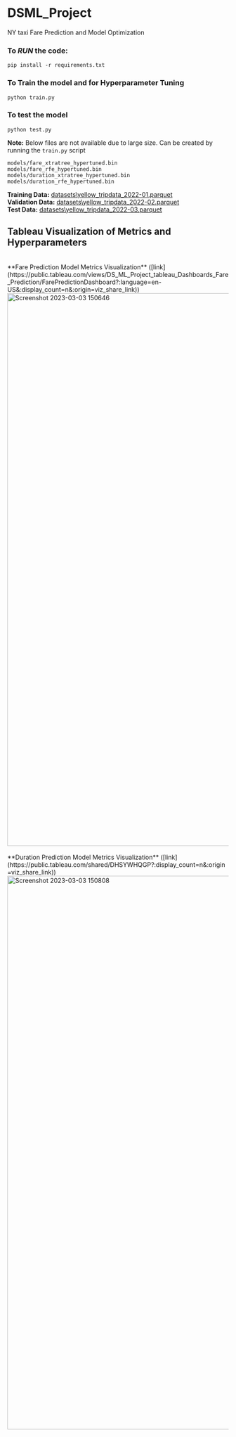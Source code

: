 # DSML_Project
NY taxi Fare Prediction and Model Optimization

### To *RUN* the code:
`pip install -r requirements.txt`

### To Train the model and for Hyperparameter Tuning
`python train.py`

### To test the model
`python test.py`

**Note:** Below files are not available due to large size. Can be created by running the `train.py` script
```
models/fare_xtratree_hypertuned.bin
models/fare_rfe_hypertuned.bin
models/duration_xtratree_hypertuned.bin
models/duration_rfe_hypertuned.bin
```

**Training Data:** [datasets\yellow_tripdata_2022-01.parquet](https://d37ci6vzurychx.cloudfront.net/trip-data/yellow_tripdata_2022-01.parquet) <br>
**Validation Data:** [datasets\yellow_tripdata_2022-02.parquet](https://d37ci6vzurychx.cloudfront.net/trip-data/yellow_tripdata_2022-02.parquet) <br>
**Test Data:** [datasets\yellow_tripdata_2022-03.parquet](https://d37ci6vzurychx.cloudfront.net/trip-data/yellow_tripdata_2022-03.parquet) <br>

## Tableau Visualization of Metrics and Hyperparameters 
<br>
**Fare Prediction Model Metrics Visualization** ([link](https://public.tableau.com/views/DS_ML_Project_tableau_Dashboards_Fare_Prediction/FarePredictionDashboard?:language=en-US&:display_count=n&:origin=viz_share_link))
<img width="1258" alt="Screenshot 2023-03-03 150646" src="https://user-images.githubusercontent.com/121397382/222685889-8caf3148-11ff-4300-a1f6-eebf8ebf142f.png">
<br>
<br>
**Duration Prediction Model Metrics Visualization** ([link](https://public.tableau.com/shared/DHSYWHQGP?:display_count=n&:origin=viz_share_link))
<img width="1260" alt="Screenshot 2023-03-03 150808" src="https://user-images.githubusercontent.com/121397382/222685898-704d377c-f3c6-41c4-a3f5-238ed1eefdc3.png">


